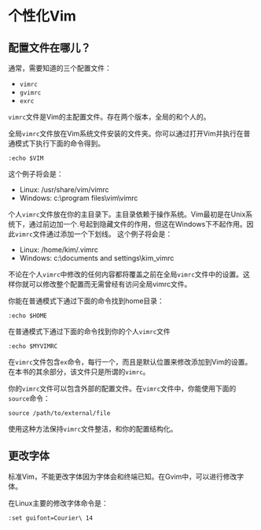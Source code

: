# 个性化Vim

## 配置文件在哪儿？

通常，需要知道的三个配置文件：
* `vimrc`
* `gvimrc`
* `exrc`

`vimrc`文件是Vim的主配置文件。存在两个版本，全局的和个人的。

全局`vimrc`文件放在Vim系统文件安装的文件夹。你可以通过打开Vim并执行在普通模式下执行下面的命令得到。

```vim
:echo $VIM
```

这个例子将会是：
* Linux: /usr/share/vim/vimrc
* Windows: c:\program files\vim\vimrc

个人`vimrc`文件放在你的主目录下。主目录依赖于操作系统。Vim最初是在Unix系统下，通过前边加一个.号起到隐藏文件的作用，但这在Windows下不起作用。因此`vimrc`文件通过添加一个下划线。
这个例子将会是：
* Linux: /home/kim/.vimrc
* Windows: c:\documents and settings\kim\_vimrc

不论在个人`vimrc`中修改的任何内容都将覆盖之前在全局`vimrc`文件中的设置。这样你就可以修改整个配置而无需曾经有访问全局vimrc文件。

你能在普通模式下通过下面的命令找到home目录：
```vim
:echo $HOME
```
在普通模式下通过下面的命令找到你的个人`vimrc`文件
```vim
:echo $MYVIMRC
```

在`vimrc`文件包含`ex`命令，每行一个，而且是默认位置来修改添加到Vim的设置。在本书的其余部分，该文件只是所谓的`vimrc`。

你的`vimrc`文件可以包含外部的配置文件。在`vimrc`文件中，你能使用下面的`source`命令：
```vim
source /path/to/external/file
```
使用这种方法保持`vimrc`文件整洁，和你的配置结构化。


## 更改字体
标准Vim，不能更改字体因为字体会和终端已知。在Gvim中，可以进行修改字体。

在Linux主要的修改字体命令是：

```vim
:set guifont=Courier\ 14
```

